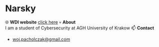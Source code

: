 # Narsky   
:globe_with_meridians: **WDI website**
[click here](https://narsky7.github.io/)
:skull: **About**  
I am a student of Cybersecurity at AGH University of Krakow
📫 **Contact**  
- woj.pacholczak@gmail.com


